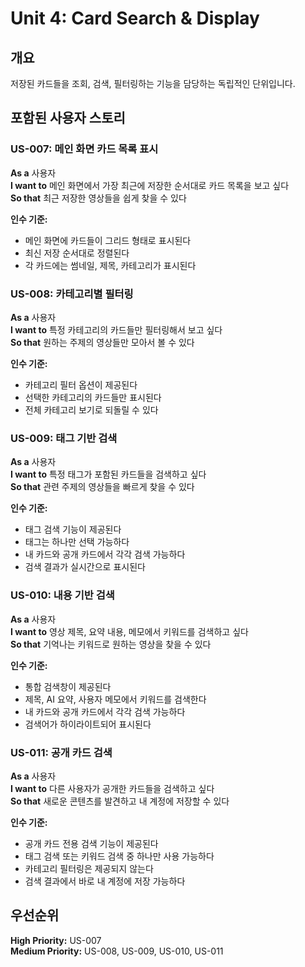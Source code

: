 # Unit 4: Card Search & Display

## 개요
저장된 카드들을 조회, 검색, 필터링하는 기능을 담당하는 독립적인 단위입니다.

## 포함된 사용자 스토리

### US-007: 메인 화면 카드 목록 표시
**As a** 사용자  
**I want to** 메인 화면에서 가장 최근에 저장한 순서대로 카드 목록을 보고 싶다  
**So that** 최근 저장한 영상들을 쉽게 찾을 수 있다

**인수 기준:**
- 메인 화면에 카드들이 그리드 형태로 표시된다
- 최신 저장 순서대로 정렬된다
- 각 카드에는 썸네일, 제목, 카테고리가 표시된다

### US-008: 카테고리별 필터링
**As a** 사용자  
**I want to** 특정 카테고리의 카드들만 필터링해서 보고 싶다  
**So that** 원하는 주제의 영상들만 모아서 볼 수 있다

**인수 기준:**
- 카테고리 필터 옵션이 제공된다
- 선택한 카테고리의 카드들만 표시된다
- 전체 카테고리 보기로 되돌릴 수 있다

### US-009: 태그 기반 검색
**As a** 사용자  
**I want to** 특정 태그가 포함된 카드들을 검색하고 싶다  
**So that** 관련 주제의 영상들을 빠르게 찾을 수 있다

**인수 기준:**
- 태그 검색 기능이 제공된다
- 태그는 하나만 선택 가능하다
- 내 카드와 공개 카드에서 각각 검색 가능하다
- 검색 결과가 실시간으로 표시된다

### US-010: 내용 기반 검색
**As a** 사용자  
**I want to** 영상 제목, 요약 내용, 메모에서 키워드를 검색하고 싶다  
**So that** 기억나는 키워드로 원하는 영상을 찾을 수 있다

**인수 기준:**
- 통합 검색창이 제공된다
- 제목, AI 요약, 사용자 메모에서 키워드를 검색한다
- 내 카드와 공개 카드에서 각각 검색 가능하다
- 검색어가 하이라이트되어 표시된다

### US-011: 공개 카드 검색
**As a** 사용자  
**I want to** 다른 사용자가 공개한 카드들을 검색하고 싶다  
**So that** 새로운 콘텐츠를 발견하고 내 계정에 저장할 수 있다

**인수 기준:**
- 공개 카드 전용 검색 기능이 제공된다
- 태그 검색 또는 키워드 검색 중 하나만 사용 가능하다
- 카테고리 필터링은 제공되지 않는다
- 검색 결과에서 바로 내 계정에 저장 가능하다

## 우선순위
**High Priority:** US-007  
**Medium Priority:** US-008, US-009, US-010, US-011
